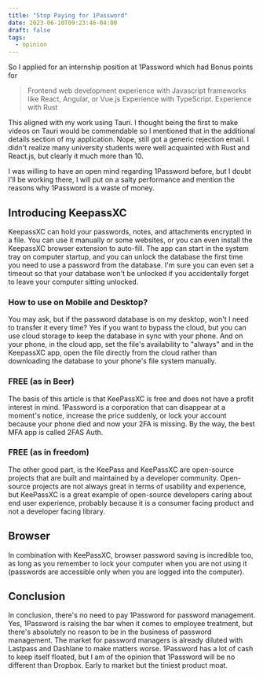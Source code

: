 ```yaml
---
title: "Stop Paying for 1Password"
date: 2023-06-10T09:23:46-04:00
draft: false
tags:
  - opinion
---
```


So I applied for an internship position at 1Password which had Bonus points for

> Frontend web development experience with Javascript frameworks like React, Angular, or Vue.js
> Experience with TypeScript.
> Experience with Rust

This aligned with my work using Tauri. I thought being the first to make videos on Tauri would be commendable so I mentioned that in the additional details section of my application. Nope, still got a generic rejection email. I didn't realize many university students were well acquainted with Rust and React.js, but clearly it much more than 10.

I was willing to have an open mind regarding 1Password before, but I doubt I'll be working there, I will put on a salty performance and mention the reasons why 1Password is a waste of money.

## Introducing KeepassXC

KeepassXC can hold your passwords, notes, and attachments encrypted in a file. You can use it manually or some websites, or you can even install the KeepassXC browser extension to auto-fill. The app can start in the system tray on computer startup, and you can unlock the database the first time you need to use a password from the database. I'm sure you can even set a timeout so that your database won't be unlocked if you accidentally forget to leave your computer sitting unlocked.

### How to use on Mobile and Desktop?

You may ask, but if the password database is on my desktop, won't I need to transfer it every time? Yes if you want to bypass the cloud, but you can use cloud storage to keep the database in sync with your phone. And on your phone, in the cloud app, set the file's availability to "always" and in the KeepassXC app, open the file directly from the cloud rather than downloading the database to your phone's file system manually.

### FREE (as in Beer)

The basis of this article is that KeePassXC is free and does not have a profit interest in mind. 1Password is a corporation that can disappear at a moment's notice, increase the price suddenly, or lock your account because your phone died and now your 2FA is missing. By the way, the best MFA app is called 2FAS Auth.

### FREE (as in freedom)

The other good part, is the KeePass and KeePassXC are open-source projects that are built and maintained by a developer community. Open-source projects are not always great in terms of usability and experience, but KeePassXC is a great example of open-source developers caring about end user experience, probably because it is a consumer facing product and not a developer facing library.

## Browser

In combination with KeePassXC, browser password saving is incredible too, as long as you remember to lock your computer when you are not using it (passwords are accessible only when you are logged into the computer).

## Conclusion

In conclusion, there's no need to pay 1Password for password management. Yes, 1Password is raising the bar when it comes to employee treatment, but there's absolutely no reason to be in the business of password management. The market for password managers is already diluted with Lastpass and Dashlane to make matters worse. 1Password has a lot of cash to keep itself floated, but I am of the opinion that 1Password will be no different than Dropbox. Early to market but the tiniest product moat.
